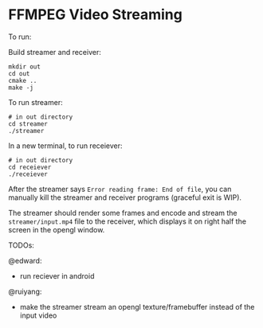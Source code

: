 # FFMPEG Video Streaming

To run:

Build streamer and receiver:
```
mkdir out
cd out
cmake ..
make -j
```

To run streamer:
```
# in out directory
cd streamer
./streamer
```

In a new terminal, to run receiever:
```
# in out directory
cd receiever
./receiever
```

After the streamer says `Error reading frame: End of file`, you can manually kill the streamer and receiver programs (graceful exit is WIP).

The streamer should render some frames and encode and stream the `streamer/input.mp4` file to the receiver, which displays it on right half the screen in the opengl window.

TODOs:

@edward:
- run reciever in android

@ruiyang:
- make the streamer stream an opengl texture/framebuffer instead of the input video
